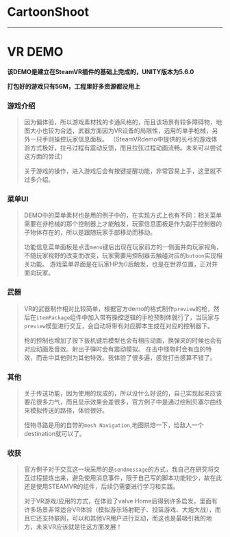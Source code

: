 # CartoonShoot
-------------------------
VR DEMO
===
**该DEMO是建立在SteamVR插件的基础上完成的，UNITY版本为5.6.0**
   
**打包好的游戏只有56M，工程里好多资源都没用上**

### 游戏介绍 ###
> 因为偏体验，所以游戏素材找的卡通风格的，而且该场景有较多障碍物，地图大小也较为合适，武器方面因为VR设备的局限性，选用的单手枪械，另外一只手则操控玩家信息面板。
> （SteamVRdemo中提供的长弓的游戏体验方式极好，拉弓过程有震动反馈，而且拉弦过程动画流畅。未来可以尝试这方面的尝试）
> 
>关于游戏的操作，进入游戏后会有按键提醒功能，非常容易上手，这里就不过多介绍。

### 菜单UI ###
>DEMO中的菜单素材也是用的例子中的，在实现方式上也有不同：相关菜单需要在非枪械的那个控制器上才能触发，玩家信息面板是作为副手控制器的子物体存在的，所以是跟随玩家手部移动而移动。
>
>功能信息菜单面板是点击`menu`键后出现在玩家前方的一侧面并向玩家视角，不随玩家视野的改变而改变，玩家需要用控制器去触碰对应的`butoon`实现相关功能。
>游戏菜单界面是在玩家HP为0后触发，也是在世界位置，正对并面向玩家。


### 武器 ###
>VR的武器制作相对比较简单，根据官方demo的格式制作`preview`的枪，然后在`itemPackage`组件中加入带有操控逻辑的手枪预制体就行了，当玩家与`preview`模型进行交互，会自动将带有对应脚本生成在对应的控制器下。
>  
>枪的控制也增加了按下扳机键后模型也会有相应动画，换弹夹的时候也会有对应动画及音效。射出子弹时会有震动模拟。
>在击中怪物时会有血的特效，而击中其他则为其他特效。我体验了很多遍，感觉打击感算不错了。

### 其他 ###
>关于传送功能，因为使用的现成的，所以没什么好说的，自己实现起来应该要花很多力气，而且显示效果会差很多，官方例子中是通过绘制贝塞尔曲线来模拟传送的路径，体验很好。
> 
>怪物寻路是用的自带的`mesh Navigation`,地图烘焙一下，给敌人一个destination就可以了。

### 收获 ###
>官方例子对于交互这一块采用的是`sendmessage`的方式，我自己在研究将交互过程提炼出来，避免使用消息事件，限于自己写的脚本功能较少，故在此还是使用STEAMVR的组件，后续仍需要进行学习和实践。
> 
> 对于VR游戏/应用的方式，在体验了valve Home后得到许多启发，里面有许多场景非常适合VR体验（模拟游乐场射靶子、投篮游戏、大炮大战），而且它还支持联网，可以和其他VR用户进行互动，而这也是最吸引我的地方，未来VR应该就是往这方面发展！
